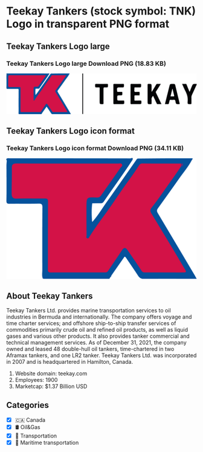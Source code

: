 # Teekay Tankers (stock symbol: TNK) Logo in transparent PNG format

## Teekay Tankers Logo large

### Teekay Tankers Logo large Download PNG (18.83 KB)

![Teekay Tankers Logo large Download PNG (18.83 KB)](/img/orig/TNK_BIG-ad5d1b49.png)

## Teekay Tankers Logo icon format

### Teekay Tankers Logo icon format Download PNG (34.11 KB)

![Teekay Tankers Logo icon format Download PNG (34.11 KB)](/img/orig/TNK-a920da0e.png)

## About Teekay Tankers

Teekay Tankers Ltd. provides marine transportation services to oil industries in Bermuda and internationally. The company offers voyage and time charter services; and offshore ship-to-ship transfer services of commodities primarily crude oil and refined oil products, as well as liquid gases and various other products. It also provides tanker commercial and technical management services. As of December 31, 2021, the company owned and leased 48 double-hull oil tankers, time-chartered in two Aframax tankers, and one LR2 tanker. Teekay Tankers Ltd. was incorporated in 2007 and is headquartered in Hamilton, Canada.

1. Website domain: teekay.com
2. Employees: 1900
3. Marketcap: $1.37 Billion USD


## Categories
- [x] 🇨🇦 Canada
- [x] 🛢 Oil&Gas
- [x] 🚚 Transportation
- [x] 🚢 Maritime transportation
